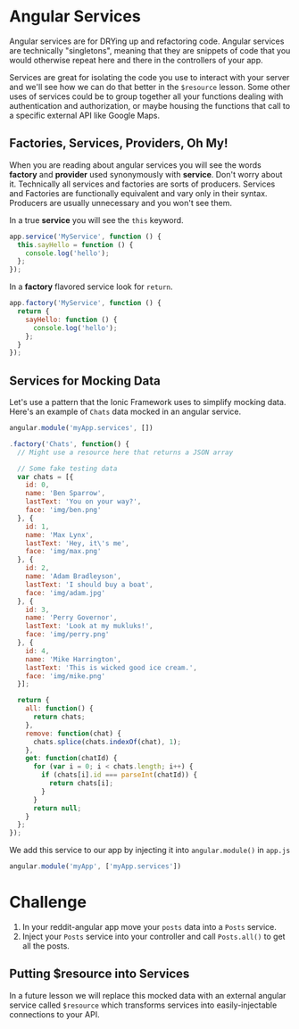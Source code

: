 # Angular Services

Angular services are for DRYing up and refactoring code. Angular services are technically "singletons", meaning that they are snippets of code that you would otherwise repeat here and there in the controllers of your app.

Services are great for isolating the code you use to interact with your server and we'll see how we can do that better in the `$resource` lesson. Some other uses of services could be to group together all your functions dealing with authentication and authorization, or maybe housing the functions that call to a specific external API like Google Maps.

## Factories, Services, Providers, Oh My!

When you are reading about angular services you will see the words **factory** and **provider** used synonymously with **service**. Don't worry about it. Technically all services and factories are sorts of producers. Services and Factories are functionally equivalent and vary only in their syntax. Producers are usually unnecessary and you won't see them.

In a true **service** you will see the `this` keyword.

```js
app.service('MyService', function () {
  this.sayHello = function () {
    console.log('hello');
  };
});
```

In a **factory** flavored service look for `return`.

```js
app.factory('MyService', function () {
  return {
    sayHello: function () {
      console.log('hello');
    };
  }
});
```

## Services for Mocking Data

Let's use a pattern that the Ionic Framework uses to simplify mocking data. Here's an example of `Chats` data mocked in an angular service.

```js
angular.module('myApp.services', [])

.factory('Chats', function() {
  // Might use a resource here that returns a JSON array

  // Some fake testing data
  var chats = [{
    id: 0,
    name: 'Ben Sparrow',
    lastText: 'You on your way?',
    face: 'img/ben.png'
  }, {
    id: 1,
    name: 'Max Lynx',
    lastText: 'Hey, it\'s me',
    face: 'img/max.png'
  }, {
    id: 2,
    name: 'Adam Bradleyson',
    lastText: 'I should buy a boat',
    face: 'img/adam.jpg'
  }, {
    id: 3,
    name: 'Perry Governor',
    lastText: 'Look at my mukluks!',
    face: 'img/perry.png'
  }, {
    id: 4,
    name: 'Mike Harrington',
    lastText: 'This is wicked good ice cream.',
    face: 'img/mike.png'
  }];

  return {
    all: function() {
      return chats;
    },
    remove: function(chat) {
      chats.splice(chats.indexOf(chat), 1);
    },
    get: function(chatId) {
      for (var i = 0; i < chats.length; i++) {
        if (chats[i].id === parseInt(chatId)) {
          return chats[i];
        }
      }
      return null;
    }
  };
});

```

We add this service to our app by injecting it into `angular.module()` in `app.js`

```js
angular.module('myApp', ['myApp.services'])
```

# Challenge
1. In your reddit-angular app move your `posts` data into a `Posts` service.
2. Inject your `Posts` service into your controller and call `Posts.all()` to get all the posts.

## Putting $resource into Services

In a future lesson we will replace this mocked data with an external angular service called `$resource` which transforms services into easily-injectable connections to your API.
